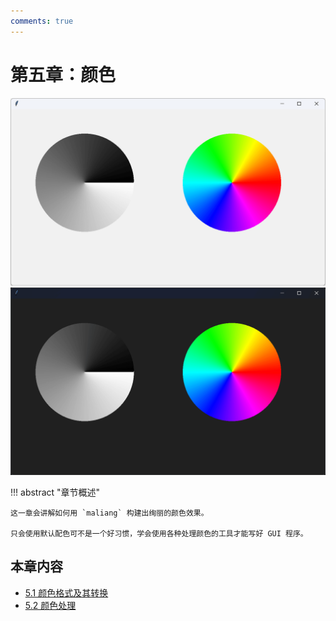 ```yaml
---
comments: true
---
```


# 第五章：颜色

![preview-light](images/2-1.light.png#only-light)
![preview-dark](images/2-1.dark.png#only-dark)

!!! abstract "章节概述"

    这一章会讲解如何用 `maliang` 构建出绚丽的颜色效果。

    只会使用默认配色可不是一个好习惯，学会使用各种处理颜色的工具才能写好 GUI 程序。

## 本章内容

* [5.1 颜色格式及其转换](1.md)
* [5.2 颜色处理](2.md)
